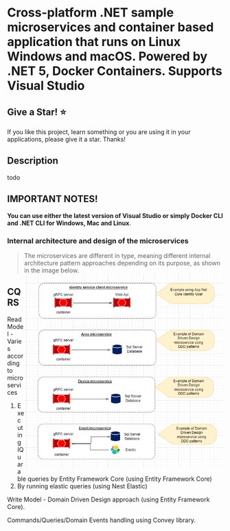 ﻿# Cross-platform .NET sample microservices and container based application that runs on Linux Windows and macOS. Powered by .NET 5, Docker Containers. Supports Visual Studio

## Give a Star! :star:

If you like this project, learn something or you are using it in your applications, please give it a star. Thanks!

## Description
todo

## IMPORTANT NOTES!
**You can use either the latest version of Visual Studio or simply Docker CLI and .NET CLI for Windows, Mac and Linux**.

### Internal architecture and design of the microservices
> The microservices are different in type, meaning different internal architecture pattern approaches depending on its purpose, as shown in the image below.
<img align="left" src="https://github.com/mahmudyahyayev/CountwareTrafficContainers/blob/main/img/CountwareContainer_Types_Of_Microservices.PNG?raw=true" style="float:right"></img> 

## CQRS
Read Model - Varies according to microservices
 1. Executing IQuarable queries by  Entity Framework Core (using Entity Framework Core) 
 2.  By running elastic queries (using Nest Elastic)

Write Model - Domain Driven Design approach (using Entity Framework Core).

Commands/Queries/Domain Events handling using Convey library.
